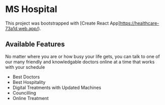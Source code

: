 # MS Hospital

This project was bootstrapped with [Create React App]https://healthcare-73a1d.web.app/).

## Available Features

No matter where you are or how busy your life gets,
you can talk to one of our many friendly and knowledgable doctors
online at a time that works with your schedule

* Best Doctors
* Best Hospitality
* Digital Treatments with Updated Machines 
* Councilling
* Online Treatment
